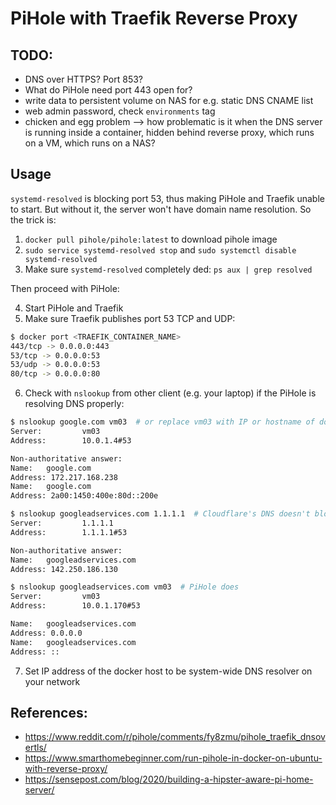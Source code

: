 # PiHole with Traefik Reverse Proxy

## TODO:
- DNS over HTTPS? Port 853?
- What do PiHole need port 443 open for?
- write data to persistent volume on NAS for e.g. static DNS CNAME list
- web admin password, check `environments` tag
- chicken and egg problem --> how problematic is it when the DNS server is
  running inside a container, hidden behind reverse proxy, which runs on a VM,
  which runs on a NAS?

## Usage
`systemd-resolved` is blocking port 53, thus making PiHole and Traefik unable to
start. But without it, the server won't have domain name resolution. So the
trick is:

1. `docker pull pihole/pihole:latest` to download pihole image
2. `sudo service systemd-resolved stop` and `sudo systemctl disable
   systemd-resolved`
3. Make sure `systemd-resolved` completely ded: `ps aux | grep resolved`

Then proceed with PiHole:

4. Start PiHole and Traefik
5. Make sure Traefik publishes port 53 TCP and UDP:

```bash
$ docker port <TRAEFIK_CONTAINER_NAME>
443/tcp -> 0.0.0.0:443
53/tcp -> 0.0.0.0:53
53/udp -> 0.0.0.0:53
80/tcp -> 0.0.0.0:80
```

6. Check with `nslookup` from other client (e.g. your laptop) if the PiHole is
   resolving DNS properly:

```bash
$ nslookup google.com vm03  # or replace vm03 with IP or hostname of docker host
Server:         vm03
Address:        10.0.1.4#53

Non-authoritative answer:
Name:   google.com
Address: 172.217.168.238
Name:   google.com
Address: 2a00:1450:400e:80d::200e

$ nslookup googleadservices.com 1.1.1.1  # Cloudflare's DNS doesn't block evil domain
Server:         1.1.1.1
Address:        1.1.1.1#53

Non-authoritative answer:
Name:   googleadservices.com
Address: 142.250.186.130

$ nslookup googleadservices.com vm03  # PiHole does
Server:         vm03
Address:        10.0.1.170#53

Name:   googleadservices.com
Address: 0.0.0.0
Name:   googleadservices.com
Address: ::

```

7. Set IP address of the docker host to be system-wide DNS resolver on your
   network


## References:
- https://www.reddit.com/r/pihole/comments/fy8zmu/pihole_traefik_dnsovertls/
- https://www.smarthomebeginner.com/run-pihole-in-docker-on-ubuntu-with-reverse-proxy/
- https://sensepost.com/blog/2020/building-a-hipster-aware-pi-home-server/
